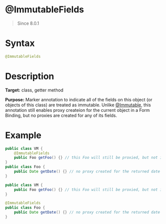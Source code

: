 # @ImmutableFields
> Since 8.0.1

Syntax
======

``` java
@ImmutableFields
```

Description
===========

**Target:** class, getter method

**Purpose:** Marker annotation to indicate all of the fields on this object (or objects of this class) are treated as immutable.
Unlike [@Immutable](immutable.md), this annotation still enables proxy createion for the current object in a Form Binding, but no proxies are created for any of its fields.

Example
=======

``` java
public class VM {
    @ImmutableFields
    public Foo getFoo() {} // this Foo will still be proxied, but not its date field.
}
public class Foo {
    public Date getDate() {} // no proxy created for the returned date object.
}
```

``` java
public class VM {
    public Foo getFoo() {} // this Foo will still be proxied, but not its date field.
}

@ImmutableFields
public class Foo {
    public Date getDate() {} // no proxy created for the returned date object.
}
```
